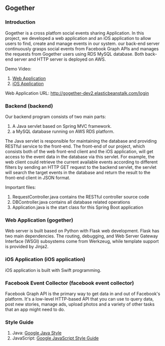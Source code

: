 ## Gogether

### Introduction
Gogether is a cross platfom social events sharing Application. In this project, we developed a web application and an iOS application to allow users to find, create and manage events in our system. our back-end server continuously grasps social events from Facebook Graph APIs and manages the requests from Gogether users using RDS MySQL database. Both back-end server and HTTP server is deployed on AWS.

Demo Video:

1. [Web Application](https://www.youtube.com/watch?v=3gvp9P6meYQ)
2. [iOS Application](https://www.youtube.com/watch?v=R_VXcYQ4HsM)

Web Application URL: http://gogether-dev2.elasticbeanstalk.com/login

### Backend (backend)
Our backend program consists of two main parts:

1. A Java servlet based on Spring MVC framework.
2. a MySQL database running on AWS RDS platform.

The Java servlet is responsible for maintaining the database and providing RESTful service to the front-end. The front-end of our project, which consists both of the web front-end client and the iOS application, will get access to the event data in the database via this servlet. For example, the web client could retrieve the current available events according to different filters by sending an HTTP GET request to the backend servlet, the servlet will search the target events in the database and return the result to the front-end client in JSON format.

Important files:

1. RequestController.java contains the RESTful controller source code
2. DBController.java contains all database related operations
3. Application.java is the start class for this Spring Boot application

### Web Application (gogether)
Web server is built based on Python with Flask web development. Flask has two main dependencies. The routing, debugging, and Web Server Gateway Interface (WSGI) subsystems come from Werkzeug, while template support is provided by Jinja2.

### iOS Application (iOS application)
iOS application is built with Swift programming.

### Facebook Event Collector (facebook event collector)
Facebook Graph API is the primary way to get data in and out of Facebook's platform. It's a low-level HTTP-based API that you can use to query data, post new stories, manage ads, upload photos and a variety of other tasks that an app might need to do.

### Style Guide
1. Java: [Google Java Style](https://google-styleguide.googlecode.com/svn/trunk/javaguide.html)
2. JavaScript: [Google JavaScript Style Guide](https://google.github.io/styleguide/javascriptguide.xml)
